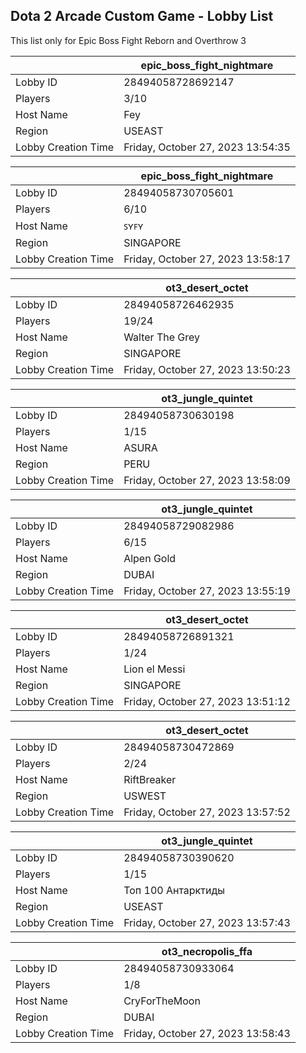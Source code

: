 ## Dota 2 Arcade Custom Game - Lobby List

This list only for Epic Boss Fight Reborn and Overthrow 3

|  | epic_boss_fight_nightmare |
| ------ | ------ |
| Lobby ID | 28494058728692147 |
| Players | 3/10 |
| Host Name | Fey |
| Region | USEAST |
| Lobby Creation Time | Friday, October 27, 2023 13:54:35 |


|  | epic_boss_fight_nightmare |
| ------ | ------ |
| Lobby ID | 28494058730705601 |
| Players | 6/10 |
| Host Name | ꜱʏꜰʏ |
| Region | SINGAPORE |
| Lobby Creation Time | Friday, October 27, 2023 13:58:17 |


|  | ot3_desert_octet |
| ------ | ------ |
| Lobby ID | 28494058726462935 |
| Players | 19/24 |
| Host Name | Walter The Grey |
| Region | SINGAPORE |
| Lobby Creation Time | Friday, October 27, 2023 13:50:23 |


|  | ot3_jungle_quintet |
| ------ | ------ |
| Lobby ID | 28494058730630198 |
| Players | 1/15 |
| Host Name | ASURA |
| Region | PERU |
| Lobby Creation Time | Friday, October 27, 2023 13:58:09 |


|  | ot3_jungle_quintet |
| ------ | ------ |
| Lobby ID | 28494058729082986 |
| Players | 6/15 |
| Host Name | Alpen Gold |
| Region | DUBAI |
| Lobby Creation Time | Friday, October 27, 2023 13:55:19 |


|  | ot3_desert_octet |
| ------ | ------ |
| Lobby ID | 28494058726891321 |
| Players | 1/24 |
| Host Name | Lion el Messi |
| Region | SINGAPORE |
| Lobby Creation Time | Friday, October 27, 2023 13:51:12 |


|  | ot3_desert_octet |
| ------ | ------ |
| Lobby ID | 28494058730472869 |
| Players | 2/24 |
| Host Name | RiftBreaker |
| Region | USWEST |
| Lobby Creation Time | Friday, October 27, 2023 13:57:52 |


|  | ot3_jungle_quintet |
| ------ | ------ |
| Lobby ID | 28494058730390620 |
| Players | 1/15 |
| Host Name | Топ 100 Антарктиды |
| Region | USEAST |
| Lobby Creation Time | Friday, October 27, 2023 13:57:43 |


|  | ot3_necropolis_ffa |
| ------ | ------ |
| Lobby ID | 28494058730933064 |
| Players | 1/8 |
| Host Name | CryForTheMoon |
| Region | DUBAI |
| Lobby Creation Time | Friday, October 27, 2023 13:58:43 |


